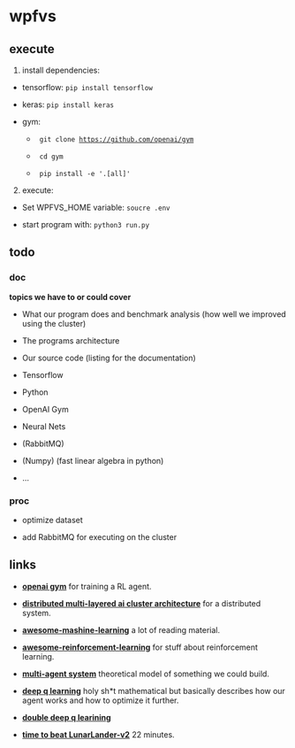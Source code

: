 # wpfvs

## execute

1. install dependencies:
  
  - tensorflow: <code>pip install tensorflow</code>

  - keras: <code>pip install keras</code>
  
  - gym:
  
    + <code> git clone https://github.com/openai/gym </code>
      
    + <code> cd gym </code>
  
    + <code> pip install -e '.[all]' </code>

2. execute: 

  - Set WPFVS\_HOME variable: <code>soucre .env</code>

  - start program with: <code>python3 run.py</code>
 
## todo

### doc

**topics we have to or could cover**

- What our program does and benchmark analysis (how well we improved using the cluster)

- The programs architecture

- Our source code (listing for the documentation)

- Tensorflow

- Python

- OpenAI Gym

- Neural Nets

- (RabbitMQ)

- (Numpy) (fast linear algebra in python)

- ...

### proc

- optimize dataset

- add RabbitMQ for executing on the cluster

## links

- **[openai gym](http://gym.openai.com)** for training a RL agent.

- **[distributed multi-layered ai cluster architecture](https://medium.com/adhive/distributed-multi-layered-ai-cluster-architecture-4576497ec27c)**
for a distributed system.

- **[awesome-mashine-learning](https://github.com/josephmisiti/awesome-machine-learning)** a lot of reading material.

- **[awesome-reinforcement-learning](https://github.com/aikorea/awesome-rl#human-computer-interaction)** for stuff about reinforcement learning.

- **[multi-agent system](https://en.wikipedia.org/wiki/Multi-agent_system)** theoretical model of something we could build.

- **[deep q learning](http://rll.berkeley.edu/deeprlcourse/f17docs/lecture_7_advanced_q_learning.pdf)** holy sh\*t mathematical but basically describes how our agent works and how to optimize it further.

- **[double deep q learining](https://arxiv.org/pdf/1509.06461.pdf)**

- **[time to beat LunarLander-v2](https://gym.openai.com/evaluations/eval_FbKq5MxAS9GlvB7W6ioJkg/)** 22 minutes.
